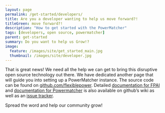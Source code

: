 ```yaml
---
layout: page
permalink: /get-started/developers/
title: Are you a developer wanting to help us move forward?!
titleGreen: move forward?!
description: "How to get started with the PowerMatcher"
tags: [developers, open source, powermatcher]
parent: get-started
summary: Do you want to help us Grow!?
image:
  feature: /images/site/get_started_main.jpg
  thumbnail: /images/site/developer.jpg
---
```


That is great news! We need all the help we can get to bring this disruptive open source technology out there. We have dedicated another page that will guide you into setting up a PowerMatcher instance. The source code can be found on [github.com/flexiblepower](http://www.github.com/flexiblepower). Detailed [documentation for FPAI](https://github.com/flexiblepower/fpai-core/wiki) and [documentation for Powermatcher](http://fpai-ci.sensorlab.tno.nl/builds/powermatcher-documentation/master/html/)  is also available on github’s wiki as well as an [issue tracker](https://github.com/flexiblepower/powermatcher/issues).

Spread the word and help our community grow!
